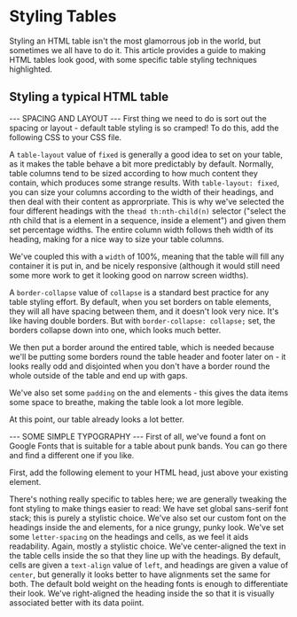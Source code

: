# Styling Tables #
Styling an HTML table isn't the most glamorrous job in the world, but sometimes we all have to do it. This article provides a guide to making HTML tables look good, with some specific table styling techniques highlighted.

## Styling a typical HTML table ##

--- SPACING AND LAYOUT ---
First thing we need to do is sort out the spacing or layout - default table styling is so cramped! To do this, add the following CSS to your CSS file.

A `table-layout` value of `fixed` is generally a good idea to set on your table, as it makes the table behave a bit more predictably by default. Normally, table columns tend to be sized according to how much content they contain, which produces some strange results. With `table-layout: fixed`, you can size your columns according to the width of their headings, and then deal with their content as approrpriate. This is why we've selected the four different headings with the `thead th:nth-child(n)` selector ("select the *n*th child that is a <th> element in a sequence, inside a <thead> element") and given them set percentage widths. The entire column width follows theh width of its heading, making for a nice way to size your table columns.

We've coupled this with a `width` of 100%, meaning that the table will fill any container it is put in, and be nicely responsive (although it would still need some more work to get it looking good on narrow screen widths).

A `border-collapse` value of `collapse` is a standard best practice for any table styling effort. By default, when you set borders on table elements, they will all have spacing between them, and it doesn't look very nice. It's like having double borders. But with `border-collapse: collapse;` set, the borders collapse down into one, which looks much better. 

We then put a border around the entired table, which is needed because we'll be putting some borders round the table header and footer later on - it looks really odd and disjointed when you don't have a border round the whole outside of the table and end up with gaps.

We've also set some `padding` on the <th> and <td> elements - this gives the data items some space to breathe, making the table look a lot more legible.

At this point, our table already looks a lot better.

--- SOME SIMPLE TYPOGRAPHY ---
First of all, we've found a font on Google Fonts that is suitable for a table about punk bands. You can go there and find a different one if you like. 

First, add the following <link> element to your HTML head, just above your existing <link> element.

There's nothing really specific  to tables here; we are generally tweaking the font styling to make things easier to read:
  We have set global sans-serif font stack; this is purely a stylistic choice. We've also set our custom font on the headings inside the <thead> and <tfoot> elements, for a nice grungy, punky look.
  We've set some `letter-spacing` on the headings and cells, as we feel it aids readability. Again, mostly a stylistic choice.
  We've center-aligned the text in the table cells inside the <tbody> so that they line up with the headings. By default, cells are given a `text-align` value of `left`, and headings are given a value of `center`, but generally it looks better to have alignments set the same for both. The default bold weight on the heading fonts is enough to differentiate their look.
  We've right-aligned the heading inside the <tfoot> so that it is visually associated better with its data poiint.
